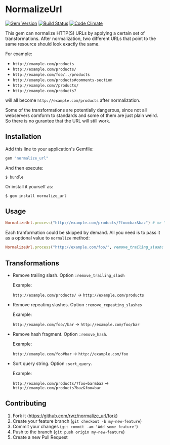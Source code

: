 # NormalizeUrl
[![Gem Version](https://img.shields.io/gem/v/normalize_url.svg)](https://rubygems.org/gems/normalize_url)
[![Build Status](https://img.shields.io/travis/rwz/normalize_url.svg)](http://travis-ci.org/rwz/normalize_url)
[![Code Climate](https://img.shields.io/codeclimate/github/rwz/normalize_url.svg)](https://codeclimate.com/github/rwz/normalize_url)

This gem can normalize HTTP(S) URLs by applying a certain set of
transformations. After normalization, two different URLs that point to the same
resource should look exactly the same.

For example:

- `http://example.com/products`
- `http://example.com/products/`
- `http://example.com/foo/../products`
- `http://example.com/products#comments-section`
- `http://example.com//products/`
- `http://example.com/products?`

will all become `http://example.com/products` after normalization.

Some of the transformations are potentially dangerous, since not all webservers
comform to standards and some of them are just plain weird. So there is no
gurantee that the URL will still work.

## Installation

Add this line to your application's Gemfile:

```ruby
gem "normalize_url"
```

And then execute:

    $ bundle

Or install it yourself as:

    $ gem install normalize_url

## Usage

```ruby
NormalizeUrl.process("http://example.com/products/?foo=bar&baz") # => "http://example.com/products?baz&foo=bar"
```

Each tranformation could be skipped by demand. All you need is to pass it as a
optional value to `normalize` method:

```ruby
NormalizeUrl.process("http://example.com/foo/", remove_trailing_slash: false) # => "http://example.com/foo/"
```

## Transformations

- Remove trailing slash. Option `:remove_trailing_slash`

    Example:

    `http://example.com/products/` -> `http://example.com/products`

- Remove repeating slashes. Option `:remove_repeating_slashes`

    Example:

    `http://example.com/foo//bar` -> `http://example.com/foo/bar`

- Remove hash fragment. Option `:remove_hash`.

    Example:

    `http://example.com/foo#bar` -> `http://example.com/foo`

- Sort query string. Option `:sort_query`.

    Example:

    `http://example.com/products/?foo=bar&baz` -> `http://example.com/products?baz&foo=bar`

## Contributing

1. Fork it (https://github.com/rwz/normalize_url/fork)
2. Create your feature branch (`git checkout -b my-new-feature`)
3. Commit your changes (`git commit -am 'Add some feature'`)
4. Push to the branch (`git push origin my-new-feature`)
5. Create a new Pull Request
